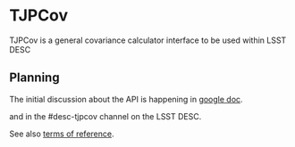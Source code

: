 # TJPCov
TJPCov is a general covariance calculator interface to be used within LSST DESC


## Planning
The initial discussion about the API is happening in [google doc](https://docs.google.com/document/d/1uA_82Ld7k0PPJaljMyelN_dJ4ZRin44FbJja5nZJlVc/edit?usp=sharing]).

and in the #desc-tjpcov channel on the LSST DESC.

See also [terms of reference](doc/Terms_of_Reference.md).


